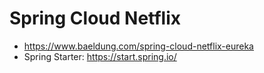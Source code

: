 # Spring Cloud Netflix
- https://www.baeldung.com/spring-cloud-netflix-eureka
- Spring Starter: https://start.spring.io/


